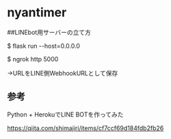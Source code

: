 # nyantimer

##LINEbot用サーバーの立て方

$ flask run --host=0.0.0.0

$ ngrok http 5000

->URLをLINE側WebhookURLとして保存


## 参考

Python + HerokuでLINE BOTを作ってみた

https://qiita.com/shimajiri/items/cf7ccf69d184fdb2fb26
